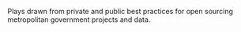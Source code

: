 Plays drawn from private and public best practices for open sourcing metropolitan government projects and data.
